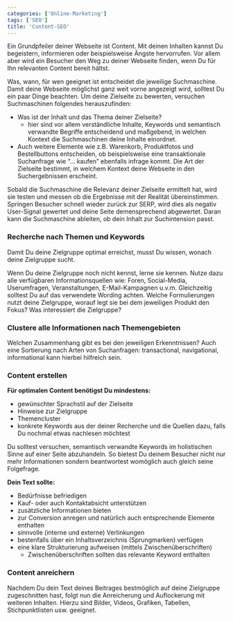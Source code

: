 ```yaml
---
categories: ['Online-Marketing']
tags: ['SEO']
title: 'Content-SEO'
---
```


Ein Grundpfeiler deiner Webseite ist Content. Mit deinen Inhalten kannst Du begeistern, informieren oder beispielsweise Ängste hervorrufen. Vor allem aber wird ein Besucher den Weg zu deiner Webseite finden, wenn Du für Ihn relevanten Content bereit hältst.

Was, wann, für wen geeignet ist entscheidet die jeweilige Suchmaschine. Damit deine Webseite möglichst ganz weit vorne angezeigt wird, solltest Du ein paar Dinge beachten. Um deine Zielseite zu bewerten, versuchen Suchmaschinen folgendes herauszufinden:

- Was ist der Inhalt und das Thema deiner Zielseite?
  - hier sind vor allem verständliche Inhalte, Keywords und semantisch verwandte Begriffe entscheidend und maßgebend, in welchen Kontext die Suchmaschinen deine Inhalte einordnet.
- Auch weitere Elemente wie z.B. Warenkorb, Produktfotos und Bestellbuttons entscheiden, ob beispielsweise eine transaktionale Suchanfrage wie “… kaufen” ebenfalls infrage kommt. Die Art der Zielseite bestimmt, in welchem Kontext deine Webseite in den Suchergebnissen erscheint.

Sobald die Suchmaschine die Relevanz deiner Zielseite ermittelt hat, wird sie testen und messen ob die Ergebnisse mit der Realität übereinstimmen. Springen Besucher schnell wieder zurück zur SERP, wird dies als negativ User-Signal gewertet und deine Seite demensprechend abgewertet. Daran kann die Suchmaschine ableiten, ob dein Inhalt zur Suchintension passt.

### Recherche nach Themen und Keywords

Damit Du deine Zielgruppe optimal erreichst, musst Du wissen, wonach deine Zielgruppe sucht.

Wenn Du deine Zielgruppe noch nicht kennst, lerne sie kennen. Nutze dazu alle verfügbaren Informationsquellen wie: Foren, Social-Media, Userumfragen, Veranstaltungen, E-Mail-Kampagnen u.v.m. Gleichzeitig solltest Du auf das verwendete Wording achten. Welche Formulierungen nutzt deine Zielgruppe, worauf legt sie bei dem jeweiligen Produkt den Fokus? Was interessiert die Zielgruppe?

### Clustere alle Informationen nach Themengebieten

Welchen Zusammenhang gibt es bei den jeweiligen Erkenntnissen? Auch eine Sortierung nach Arten von Suchanfragen: transactional, navigational, informational kann hierbei hilfreich sein.

### Content erstellen

**Für optimalen Content benötigst Du mindestens:**

- gewünschter Sprachstil auf der Zielseite
- Hinweise zur Zielgruppe
- Themencluster
- konkrete Keywords aus der deiner Recherche und die Quellen dazu, falls Du nochmal etwas nachlesen möchtest

Du solltest versuchen, semantisch verwandte Keywords im holistischen Sinne auf einer Seite abzuhandeln. So bietest Du deinem Besucher nicht nur mehr Informationen sondern beantwortest womöglich auch gleich seine Folgefrage.

**Dein Text sollte:**

- Bedürfnisse befriedigen
- Kauf- oder auch Kontaktabsicht unterstützen
- zusätzliche Informationen bieten
- zur Conversion anregen und natürlich auch entsprechende Elemente enthalten
- sinnvolle (interne und externe) Verlinkungen
- bestenfalls über ein Inhaltsverzeichnis (Sprungmarken) verfügen
- eine klare Strukturierung aufweisen (mittels Zwischenüberschriften)
  - Zwischenüberschriften sollten das relevante Keyword enthalten

### Content anreichern

Nachdem Du dein Text deines Beitrages bestmöglich auf deine Zielgruppe zugeschnitten hast, folgt nun die Anreicherung und Auflockerung mit weiteren Inhalten. Hierzu sind Bilder, Videos, Grafiken, Tabellen, Stichpunktlisten usw. geeignet.